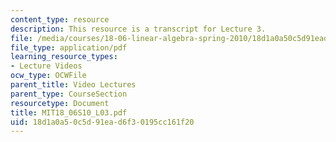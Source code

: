 ```yaml
---
content_type: resource
description: This resource is a transcript for Lecture 3.
file: /media/courses/18-06-linear-algebra-spring-2010/18d1a0a50c5d91ead6f30195cc161f20_MIT18_06S10_L03.pdf
file_type: application/pdf
learning_resource_types:
- Lecture Videos
ocw_type: OCWFile
parent_title: Video Lectures
parent_type: CourseSection
resourcetype: Document
title: MIT18_06S10_L03.pdf
uid: 18d1a0a5-0c5d-91ea-d6f3-0195cc161f20
---
```

